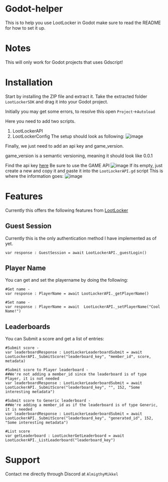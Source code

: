 # Godot-helper
This is to help you use LootLocker in Godot make sure to read the README for how to set it up.


# Notes
This will only work for Godot projects that uses Gdscript!

# Installation
Start by installing the ZIP file and extract it.
Take the extracted folder `LootLockerSDK` and drag it into your Godot project.

Initially you may get some errors, to resolve this open `Project`->`Autoload`

Here you need to add two scripts.

1. LootLockerAPI
2. LootLockerConfig
The setup should look as following:
![image](https://github.com/user-attachments/assets/df4cf2c0-0869-4b34-b066-bee4b530de79)

Finally, we just need to add an api key and game_version.

game_version is a semantic versioning, meaning it should look like 0.0.1

Find the api key [here](https://console.lootlocker.com/settings/api-keys)
Be sure to use the GAME API
![image](https://github.com/user-attachments/assets/14b2c319-802c-45ca-8093-f0094c531491)
If its empty, just create a new and copy it and paste it into the `LootLockerAPI.gd` script
This is where the information goes:
![image](https://github.com/user-attachments/assets/cb3f721a-61d2-48c6-9237-1241bb7838c8)


# Features
Currently this offers the following features from [LootLocker](https://lootlocker.com/features)
## Guest Session
Currently this is the only authentication method I have implemented as of yet.
```gdscript
var response : GuestSession = await LootLockerAPI._guestLogin()
```
## Player Name
You can get and set the playername by doing the following:
```gdscript
#Get name -
var response : PlayerName = await LootLockerAPI._getPlayerName()

#Set name -
var response : PlayerName = await  LootLockerAPI._setPlayerName("Cool Name!")
```

## Leaderboards
You can Submit a score and get a list of entries:
```gdscript
#Submit score -
var leaderboardResponse : LootLockerLeaderboardSubmit = await  LootLockerAPI._SubmitScore("leaderboard_key", "member_id", score, metadata)

#Submit score to Player leaderboard -
##We're not adding a member_id since the leaderboard is of type Player, it is not needed
var leaderboardResponse : LootLockerLeaderboardSubmit = await  LootLockerAPI._SubmitScore("leaderboard_key", "", 152, "Some interesting metadata")

#Submit score to Generic leaderboard -
##We're adding a member_id as if the leaderboard is of type Generic, it is needed
var leaderboardResponse : LootLockerLeaderboardSubmit = await  LootLockerAPI._SubmitScore("leaderboard_key", "generated_id", 152, "Some interesting metadata")

#List score
var getLeaderboard : LootLockerGetLeaderboard = await LootLockerAPI._ListLeaderboard("leaderboard_key")
```

# Support 

Contact me directly through Discord at `AlmigthyMikkel`
